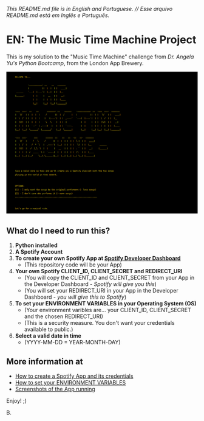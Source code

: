 _This README.md file is in English and Portuguese. // Esse arquivo README.md está em Inglês e Português._
# EN: The Music Time Machine Project

This is my solution to the "Music Time Machine" challenge from _Dr. Angela Yu's Python Bootcamp_, from the London 
App Brewery.


![a screenshot of the output welcome message to my version of the "music time machine" challenge](mtm_00.png)

## What do I need to run this?

1. **Python installed**
2. **A Spotify Account**
3. **To create your own Spotify App at [Spotify Developer Dashboard](https://developer.spotify.com/dashboard/)** 
   - (This repository code will be your App)
4. **Your own Spotify CLIENT_ID, CLIENT_SECRET and REDIRECT_URI**
   - (You will copy the CLIENT_ID and CLIENT_SECRET from your App in the Developer Dashboard - _Spotify will give 
         you this_)
   - (You will set your REDIRECT_URI in your App in the Developer Dashboard - _you will give this to Spotify_)
5. **To set your ENVIRONMENT VARIABLES in your Operating System (OS)**
   - (Your environment varibles are... your CLIENT_ID, CLIENT_SECRET and the chosen REDIRECT_URI) 
   - (This is a security measure. You don't want your credentials available to public.)
6. **Select a valid date in time**
   - (YYYY-MM-DD = YEAR-MONTH-DAY)

## More information at

- [How to create a Spotify App and its credentials](/infos/CREDENTIALS.md)
- [How to set your ENVIRONMENT VARIABLES]()
- [Screenshots of the App running]()

Enjoy! ;)

B.

